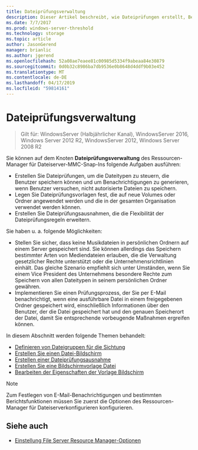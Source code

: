 ```yaml
---
title: Dateiprüfungsverwaltung
description: Dieser Artikel beschreibt, wie Dateiprüfungen erstellt, Benachrichtigungen generiert, Dateiprüfungsvorlagen festgelegt und Dateiprüfungsausnahmen erstellt werden
ms.date: 7/7/2017
ms.prod: windows-server-threshold
ms.technology: storage
ms.topic: article
author: JasonGerend
manager: brianlic
ms.author: jgerend
ms.openlocfilehash: 52a08ae7eaee81c00985d5334f9abeaa84e30879
ms.sourcegitcommit: 0d0b32c8986ba7db9536e0b8648d4ddf9b03e452
ms.translationtype: MT
ms.contentlocale: de-DE
ms.lasthandoff: 04/17/2019
ms.locfileid: "59814161"
---
```

# <a name="file-screening-management"></a>Dateiprüfungsverwaltung

> Gilt für: WindowsServer (Halbjährlicher Kanal), WindowsServer 2016, Windows Server 2012 R2, WindowsServer 2012, Windows Server 2008 R2

Sie können auf dem Knoten **Dateiprüfungsverwaltung** des Ressourcen-Manager für Dateiserver-MMC-Snap-Ins folgende Aufgaben ausführen:

-   Erstellen Sie Dateiprüfungen, um die Dateitypen zu steuern, die Benutzer speichern können und um Benachrichtigungen zu generieren, wenn Benutzer versuchen, nicht autorisierte Dateien zu speichern.
-   Legen Sie Dateiprüfungsvorlagen fest, die auf neue Volumes oder Ordner angewendet werden und die in der gesamten Organisation verwendet werden können.
-   Erstellen Sie Dateiprüfungsausnahmen, die die Flexibilität der Dateiprüfungsregeln erweitern.

Sie haben u. a. folgende Möglichkeiten:

-   Stellen Sie sicher, dass keine Musikdateien in persönlichen Ordnern auf einem Server gespeichert sind. Sie können allerdings das Speichern bestimmter Arten von Mediendateien erlauben, die die Verwaltung gesetzlicher Rechte unterstützt oder die Unternehmensrichtlinien einhält. Das gleiche Szenario empfiehlt sich unter Umständen, wenn Sie einem Vice President des Unternehmens besondere Rechte zum Speichern von allen Dateitypen in seinem persönlichen Ordner gewähren.
-   Implementieren Sie einen Prüfungsprozess, der Sie per E-Mail benachrichtigt, wenn eine ausführbare Datei in einem freigegebenen Ordner gespeichert wird, einschließlich Informationen über den Benutzer, der die Datei gespeichert hat und den genauen Speicherort der Datei, damit Sie entsprechende vorbeugende Maßnahmen ergreifen können.

In diesem Abschnitt werden folgende Themen behandelt:

-   [Definieren von Dateigruppen für die Sichtung](define-file-groups-for-screening.md)
-   [Erstellen Sie einen Datei-Bildschirm](create-file-screen.md)
-   [Erstellen einer Dateiprüfungsausnahme](create-file-screen-exception.md)
-   [Erstellen Sie eine Bildschirmvorlage Datei](create-file-screen-template.md)
-   [Bearbeiten der Eigenschaften der Vorlage Bildschirm](edit-file-screen-template-properties.md)

> [!Note]
> Zum Festlegen von E-Mail-Benachrichtigungen und bestimmten Berichtsfunktionen müssen Sie zuerst die Optionen des Ressourcen-Manager für Dateiserverkonfigurieren konfigurieren.

## <a name="see-also"></a>Siehe auch

-   [Einstellung File Server Resource Manager-Optionen](setting-file-server-resource-manager-options.md)


